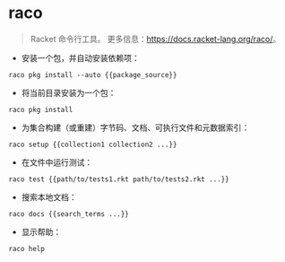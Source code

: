 # raco

> Racket 命令行工具。
> 更多信息：<https://docs.racket-lang.org/raco/>。

- 安装一个包，并自动安装依赖项：

`raco pkg install --auto {{package_source}}`

- 将当前目录安装为一个包：

`raco pkg install`

- 为集合构建（或重建）字节码、文档、可执行文件和元数据索引：

`raco setup {{collection1 collection2 ...}}`

- 在文件中运行测试：

`raco test {{path/to/tests1.rkt path/to/tests2.rkt ...}}`

- 搜索本地文档：

`raco docs {{search_terms ...}}`

- 显示帮助：

`raco help`